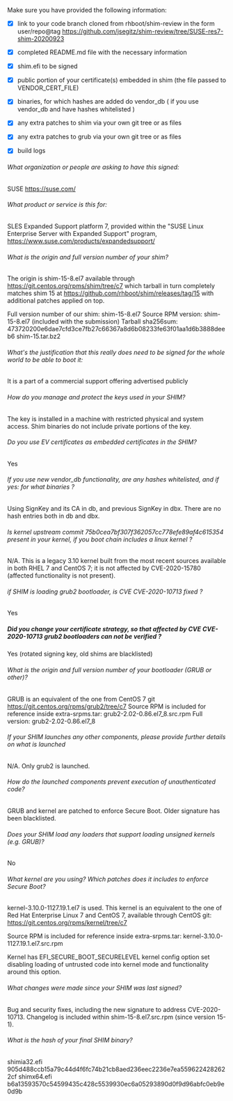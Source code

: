 Make sure you have provided the following information:

 - [x] link to your code branch cloned from rhboot/shim-review in the form user/repo@tag
       https://github.com/jsegitz/shim-review/tree/SUSE-res7-shim-20200923
 - [x] completed README.md file with the necessary information
 - [x] shim.efi to be signed
 - [x] public portion of your certificate(s) embedded in shim (the file passed to VENDOR_CERT_FILE)
 - [x] binaries, for which hashes are added do vendor_db ( if you use vendor_db and have hashes whitelisted )
 - [x] any extra patches to shim via your own git tree or as files
 - [x] any extra patches to grub via your own git tree or as files
 - [x] build logs


###### What organization or people are asking to have this signed:
SUSE
https://suse.com/

###### What product or service is this for:
SLES Expanded Support platform 7, provided within the 
"SUSE Linux Enterprise Server with Expanded Support" program,
https://www.suse.com/products/expandedsupport/

###### What is the origin and full version number of your shim?
The origin is shim-15-8.el7 available through https://git.centos.org/rpms/shim/tree/c7
which tarball in turn completely matches shim 15 at https://github.com/rhboot/shim/releases/tag/15
with additional patches applied on top.

Full version number of our shim: shim-15-8.el7
Source RPM version: shim-15-8.el7 (included with the submission)
Tarball sha256sum:
473720200e6dae7cfd3ce7fb27c66367a8d6b08233fe63f01aa1d6b3888deeb6  shim-15.tar.bz2

###### What's the justification that this really does need to be signed for the whole world to be able to boot it:
It is a part of a commercial support offering advertised publicly

###### How do you manage and protect the keys used in your SHIM?
The key is installed in a machine with restricted physical and system access.
Shim binaries do not include private portions of the key.

###### Do you use EV certificates as embedded certificates in the SHIM?
Yes

###### If you use new vendor_db functionality, are any hashes whitelisted, and if yes: for what binaries ?
Using SignKey and its CA in db, and previous SignKey in dbx. There are no hash entries both in db and dbx.

###### Is kernel upstream commit 75b0cea7bf307f362057cc778efe89af4c615354 present in your kernel, if you boot chain includes a linux kernel ?
N/A. This is a legacy 3.10 kernel built from the most recent sources available in both RHEL 7 and CentOS 7;
it is not affected by CVE-2020-15780 (affected functionality is not present).

###### if SHIM is loading grub2 bootloader, is CVE CVE-2020-10713 fixed ?
Yes

##### Did you change your certificate strategy, so that affected by CVE CVE-2020-10713 grub2 bootloaders can not be verified ?
Yes (rotated signing key, old shims are blacklisted)

###### What is the origin and full version number of your bootloader (GRUB or other)?
GRUB is an equivalent of the one from CentOS 7 git https://git.centos.org/rpms/grub2/tree/c7
Source RPM is included for reference inside extra-srpms.tar: grub2-2.02-0.86.el7_8.src.rpm
Full version: grub2-2.02-0.86.el7_8

###### If your SHIM launches any other components, please provide further details on what is launched
N/A. Only grub2 is launched.

###### How do the launched components prevent execution of unauthenticated code?
GRUB and kernel are patched to enforce Secure Boot. Older signature has been blacklisted.

###### Does your SHIM load any loaders that support loading unsigned kernels (e.g. GRUB)?
No

###### What kernel are you using? Which patches does it includes to enforce Secure Boot?
kernel-3.10.0-1127.19.1.el7 is used. This kernel is an equivalent to the one of Red Hat Enterprise
Linux 7 and CentOS 7, available through CentOS git: https://git.centos.org/rpms/kernel/tree/c7

Source RPM is included for reference inside extra-srpms.tar: kernel-3.10.0-1127.19.1.el7.src.rpm

Kernel has EFI_SECURE_BOOT_SECURELEVEL kernel config option set disabling loading of untrusted code into kernel mode
and functionality around this option.

###### What changes were made since your SHIM was last signed?
Bug and security fixes, including the new signature to address CVE-2020-10713.
Changelog is included within shim-15-8.el7.src.rpm (since version 15-1).

###### What is the hash of your final SHIM binary?
shimia32.efi 905d488ccb15a79c44d4f6fc74b21cb8aed236eec2236e7ea5596224282622cf
shimx64.efi  b6a13593570c54599435c428c5539930ec6a05293890d0f9d96abfc0eb9e0d9b
